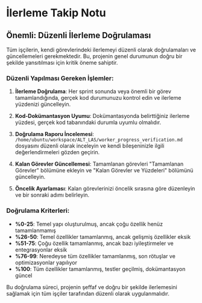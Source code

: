 # İlerleme Takip Notu

## Önemli: Düzenli İlerleme Doğrulaması

Tüm işçilerin, kendi görevlerindeki ilerlemeyi düzenli olarak doğrulamaları ve güncellemeleri gerekmektedir. Bu, projenin genel durumunun doğru bir şekilde yansıtılması için kritik öneme sahiptir.

### Düzenli Yapılması Gereken İşlemler:

1. **İlerleme Doğrulama**: Her sprint sonunda veya önemli bir görev tamamlandığında, gerçek kod durumunuzu kontrol edin ve ilerleme yüzdenizi güncelleyin.

2. **Kod-Dokümantasyon Uyumu**: Dokümantasyonda belirttiğiniz ilerleme yüzdesi, gerçek kod tabanındaki durumla uyumlu olmalıdır.

3. **Doğrulama Raporu İncelemesi**: `/home/ubuntu/workspace/ALT_LAS/worker_progress_verification.md` dosyasını düzenli olarak inceleyin ve kendi bileşeninizle ilgili değerlendirmeleri gözden geçirin.

4. **Kalan Görevler Güncellemesi**: Tamamlanan görevleri "Tamamlanan Görevler" bölümüne ekleyin ve "Kalan Görevler ve Yüzdeleri" bölümünü güncelleyin.

5. **Öncelik Ayarlaması**: Kalan görevlerinizi öncelik sırasına göre düzenleyin ve bir sonraki adımı belirleyin.

### Doğrulama Kriterleri:

- **%0-25**: Temel yapı oluşturulmuş, ancak çoğu özellik henüz tamamlanmamış
- **%26-50**: Temel özellikler tamamlanmış, ancak gelişmiş özellikler eksik
- **%51-75**: Çoğu özellik tamamlanmış, ancak bazı iyileştirmeler ve entegrasyonlar eksik
- **%76-99**: Neredeyse tüm özellikler tamamlanmış, son rötuşlar ve optimizasyonlar yapılıyor
- **%100**: Tüm özellikler tamamlanmış, testler geçilmiş, dokümantasyon güncel

Bu doğrulama süreci, projenin şeffaf ve doğru bir şekilde ilerlemesini sağlamak için tüm işçiler tarafından düzenli olarak uygulanmalıdır.
